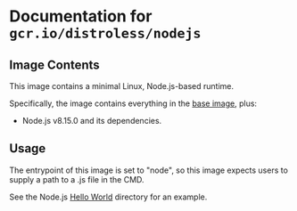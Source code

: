# Documentation for `gcr.io/distroless/nodejs`

## Image Contents

This image contains a minimal Linux, Node.js-based runtime.

Specifically, the image contains everything in the [base image](../../base/README.md), plus:

* Node.js v8.15.0 and its dependencies.

## Usage

The entrypoint of this image is set to "node", so this image expects users to supply a path to a .js file in the CMD.

See the Node.js [Hello World](../../examples/nodejs/) directory for an example.
